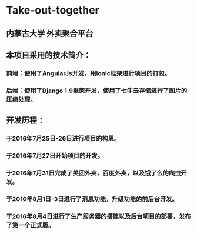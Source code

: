 # Take-out-together
## 内蒙古大学 外卖聚合平台

## 本项目采用的技术简介：
### 前端：使用了AngularJs开发，用ionic框架进行项目的打包。
### 后端：使用了Django 1.9框架开发，使用了七牛云存储进行了图片的压缩处理。

## 开发历程：
### 于2016年7月25日-26日进行项目的构思。
### 于2016年7月27日开始项目的开发。
### 于2016年7月31日完成了美团外卖，百度外卖，以及饿了么的爬虫开发。
### 于2016年8月1日-3日进行了消息功能，升级功能的前后台开发。
### 于2016年8月4日进行了生产服务器的搭建以及后台项目的部署，发布了第一个正式版。
